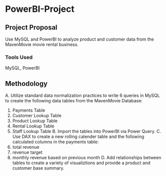 # PowerBI-Project

## Project Proposal
Use MySQL and PowerBI to analyze product and customer data from the MavenMovie movie rental business.

### Tools Used
MySQL, PowerBI

## Methodology
A. Utilize standard data normalization practices to write 6 queries in MySQL to create the following data tables from the MavenMovie Database:
  1. Payments Table
  2. Customer Lookup Table
  3. Product Lookup Table
  4. Rental Lookup Table
  5. Staff Lookup Table
B. Import the tables into PowerBI via Power Query.
C. Use DAX to create a new rolling calender table and the following calculated columns in the payments table:
  1. total revenue
  2. revenue target
  3. monthly revenue based on previous month
D. Add relationships between tables to create a variety of visualiztions and provide a product and customer base summary. 
